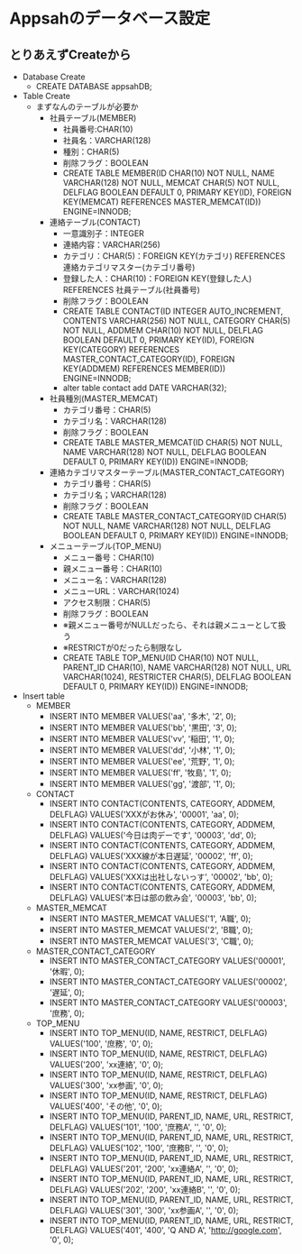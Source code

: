 # Appsahのデータベース設定

## とりあえずCreateから
* Database Create
	* CREATE DATABASE appsahDB;
* Table Create
	* まずなんのテーブルが必要か
		* 社員テーブル(MEMBER)
			* 社員番号:CHAR(10)
			* 社員名：VARCHAR(128)
			* 種別：CHAR(5)
			* 削除フラグ：BOOLEAN
			* CREATE TABLE MEMBER(ID CHAR(10) NOT NULL, NAME VARCHAR(128) NOT NULL, MEMCAT CHAR(5) NOT NULL, DELFLAG BOOLEAN DEFAULT 0, PRIMARY KEY(ID), FOREIGN KEY(MEMCAT) REFERENCES MASTER_MEMCAT(ID)) ENGINE=INNODB;
		* 連絡テーブル(CONTACT)
			* 一意識別子：INTEGER
			* 連絡内容：VARCHAR(256)
			* カテゴリ：CHAR(5)：FOREIGN KEY(カテゴリ) REFERENCES 連絡カテゴリマスター(カテゴリ番号)
			* 登録した人：CHAR(10)：FOREIGN KEY(登録した人) REFERENCES 社員テーブル(社員番号)
			* 削除フラグ：BOOLEAN
			* CREATE TABLE CONTACT(ID INTEGER AUTO_INCREMENT, CONTENTS VARCHAR(256) NOT NULL, CATEGORY CHAR(5) NOT NULL, ADDMEM CHAR(10) NOT NULL, DELFLAG BOOLEAN DEFAULT 0, PRIMARY KEY(ID), FOREIGN KEY(CATEGORY) REFERENCES MASTER_CONTACT_CATEGORY(ID), FOREIGN KEY(ADDMEM) REFERENCES MEMBER(ID)) ENGINE=INNODB;
			* alter table contact add DATE VARCHAR(32);
        * 社員種別(MASTER_MEMCAT)
        	* カテゴリ番号：CHAR(5)
        	* カテゴリ名：VARCHAR(128)
        	* 削除フラグ：BOOLEAN
        	* CREATE TABLE MASTER_MEMCAT(ID CHAR(5) NOT NULL, NAME VARCHAR(128) NOT NULL, DELFLAG BOOLEAN DEFAULT 0, PRIMARY KEY(ID)) ENGINE=INNODB;
        * 連絡カテゴリマスターテーブル(MASTER_CONTACT_CATEGORY)
        	* カテゴリ番号：CHAR(5)
        	* カテゴリ名；VARCHAR(128)
        	* 削除フラグ：BOOLEAN
        	* CREATE TABLE MASTER_CONTACT_CATEGORY(ID CHAR(5) NOT NULL, NAME VARCHAR(128) NOT NULL, DELFLAG BOOLEAN DEFAULT 0, PRIMARY KEY(ID)) ENGINE=INNODB;
        * メニューテーブル(TOP_MENU)
        	* メニュー番号：CHAR(10)
        	* 親メニュー番号：CHAR(10)
        	* メニュー名：VARCHAR(128)
        	* メニューURL：VARCHAR(1024)
        	* アクセス制限：CHAR(5)
        	* 削除フラグ：BOOLEAN
        	* ※親メニュー番号がNULLだったら、それは親メニューとして扱う
        	* ※RESTRICTが0だったら制限なし
        	* CREATE TABLE TOP_MENU(ID CHAR(10) NOT NULL, PARENT_ID CHAR(10), NAME VARCHAR(128) NOT NULL, URL VARCHAR(1024), RESTRICTER CHAR(5), DELFLAG BOOLEAN DEFAULT 0, PRIMARY KEY(ID)) ENGINE=INNODB;
* Insert table
	* MEMBER
		* INSERT INTO MEMBER VALUES('aa', '多木', '2', 0);
		* INSERT INTO MEMBER VALUES('bb', '黒田', '3', 0);
		* INSERT INTO MEMBER VALUES('vv', '稲田', '1', 0);
		* INSERT INTO MEMBER VALUES('dd', '小林', '1', 0);
		* INSERT INTO MEMBER VALUES('ee', '荒野', '1', 0);
		* INSERT INTO MEMBER VALUES('ff', '牧島', '1', 0);
		* INSERT INTO MEMBER VALUES('gg', '渡部', '1', 0);
	* CONTACT
		* INSERT INTO CONTACT(CONTENTS, CATEGORY, ADDMEM, DELFLAG) VALUES('XXXがお休み', '00001', 'aa', 0);
		* INSERT INTO CONTACT(CONTENTS, CATEGORY, ADDMEM, DELFLAG) VALUES('今日は肉デーです', '00003', 'dd', 0);
		* INSERT INTO CONTACT(CONTENTS, CATEGORY, ADDMEM, DELFLAG) VALUES('XXX線が本日遅延', '00002', 'ff', 0);
		* INSERT INTO CONTACT(CONTENTS, CATEGORY, ADDMEM, DELFLAG) VALUES('XXXは出社しないっす', '00002', 'bb', 0);
		* INSERT INTO CONTACT(CONTENTS, CATEGORY, ADDMEM, DELFLAG) VALUES('本日は部の飲み会', '00003', 'bb', 0);
    * MASTER_MEMCAT
    	* INSERT INTO MASTER_MEMCAT VALUES('1', 'A職', 0);
    	* INSERT INTO MASTER_MEMCAT VALUES('2', 'B職', 0);
    	* INSERT INTO MASTER_MEMCAT VALUES('3', 'C職', 0);
	* MASTER_CONTACT_CATEGORY
		* INSERT INTO MASTER_CONTACT_CATEGORY VALUES('00001', '休暇', 0);
		* INSERT INTO MASTER_CONTACT_CATEGORY VALUES('00002', '遅延', 0);
		* INSERT INTO MASTER_CONTACT_CATEGORY VALUES('00003', '庶務', 0);
	* TOP_MENU
		* INSERT INTO TOP_MENU(ID, NAME, RESTRICT, DELFLAG) VALUES('100', '庶務', '0', 0);
		* INSERT INTO TOP_MENU(ID, NAME, RESTRICT, DELFLAG) VALUES('200', 'xx連絡', '0', 0);
		* INSERT INTO TOP_MENU(ID, NAME, RESTRICT, DELFLAG) VALUES('300', 'xx参画', '0', 0);
		* INSERT INTO TOP_MENU(ID, NAME, RESTRICT, DELFLAG) VALUES('400', 'その他', '0', 0);
		* INSERT INTO TOP_MENU(ID, PARENT_ID, NAME, URL, RESTRICT, DELFLAG) VALUES('101', '100', '庶務A', '', '0', 0);
		* INSERT INTO TOP_MENU(ID, PARENT_ID, NAME, URL, RESTRICT, DELFLAG) VALUES('102', '100', '庶務B', '', '0', 0);
		* INSERT INTO TOP_MENU(ID, PARENT_ID, NAME, URL, RESTRICT, DELFLAG) VALUES('201', '200', 'xx連絡A', '', '0', 0);
		* INSERT INTO TOP_MENU(ID, PARENT_ID, NAME, URL, RESTRICT, DELFLAG) VALUES('202', '200', 'xx連絡B', '', '0', 0);
		* INSERT INTO TOP_MENU(ID, PARENT_ID, NAME, URL, RESTRICT, DELFLAG) VALUES('301', '300', 'xx参画A', '', '0', 0);
		* INSERT INTO TOP_MENU(ID, PARENT_ID, NAME, URL, RESTRICT, DELFLAG) VALUES('401', '400', 'Q AND A', 'http://google.com', '0', 0);